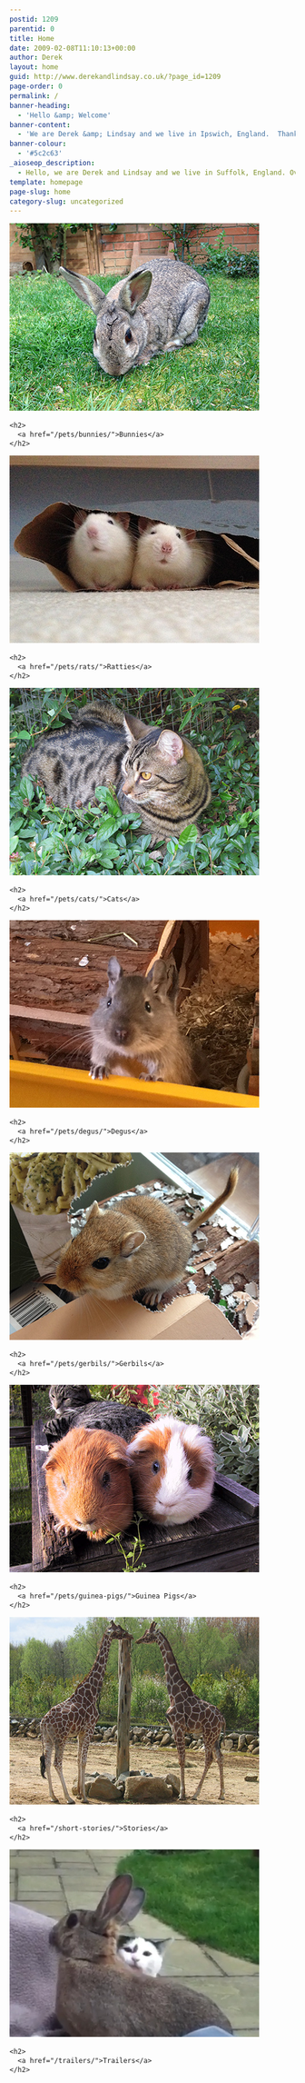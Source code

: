 ```yaml
---
postid: 1209
parentid: 0
title: Home
date: 2009-02-08T11:10:13+00:00
author: Derek
layout: home
guid: http://www.derekandlindsay.co.uk/?page_id=1209
page-order: 0
permalink: /
banner-heading:
  - 'Hello &amp; Welcome'
banner-content:
  - 'We are Derek &amp; Lindsay and we live in Ipswich, England.  Thank you for visiting us as we share some of our favourite things.  From tales about the beautiful critters who have made up our family over the years, short stories and other things we love.'
banner-colour:
  - '#5c2c63'
_aioseop_description:
  - Hello, we are Derek and Lindsay and we live in Suffolk, England. Over the years we have managed to fill our home with a variety of animal friends, including bunnies, cats, gerbils, guinea pigs and far too many rats.
template: homepage
page-slug: home
category-slug: uncategorized
---
```


<div id="areas" class="fourwide">
  <div class="area">
    <a href="/pets/bunnies/"><img src="/images/homepage/bunnies2x.jpg" alt="Bunnies" /></a>
    
    <h2>
      <a href="/pets/bunnies/">Bunnies</a>
    </h2>
  </div>
  
  <div class="area">
    <a href="/pets/rats/"><img src="/images/homepage/ratties2x.jpg" alt="Ratties" /></a> 
    
    <h2>
      <a href="/pets/rats/">Ratties</a>
    </h2>
  </div>
  
  <div class="area">
    <a href="/pets/cats/"><img src="/images/homepage/cats2x.jpg" alt="Cats" /></a>
    
    <h2>
      <a href="/pets/cats/">Cats</a>
    </h2>
  </div>
  
  <div class="area last">
    <a href="/pets/degus/"><img src="/images/homepage/home_degu2x.jpg" alt="Degus" /></a>
    
    <h2>
      <a href="/pets/degus/">Degus</a>
    </h2>
  </div>
  
  <div class="area">
    <a href="/pets/gerbils/"><img src="/images/homepage/gerbils2x.jpg" alt="Gerbils" /></a>
    
    <h2>
      <a href="/pets/gerbils/">Gerbils</a>
    </h2>
  </div>
  
  <div class="area">
    <a href="/pets/guinea-pigs/"><img src="/images/homepage/guineapigs2x.jpg" alt="Guinea Pigs" /></a>
    
    <h2>
      <a href="/pets/guinea-pigs/">Guinea Pigs</a>
    </h2>
  </div>
  
  <div class="area">
    <a href="/short-stories/"><img src="/images/homepage/stories2x.jpg" alt="Stories" /></a>
    
    <h2>
      <a href="/short-stories/">Stories</a>
    </h2>
  </div>
  
  <div class="area last">
    <a href="/trailers/"><img src="/images/homepage/sillytrailers2x.jpg" alt="Silly Trailers" /></a>
    
    <h2>
      <a href="/trailers/">Trailers</a>
    </h2>
  </div>
</div>
